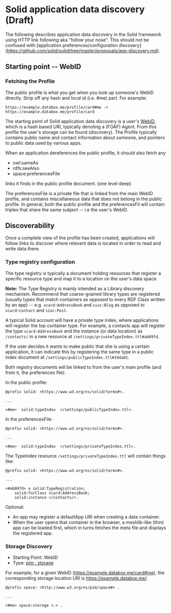 # Solid application data discovery (Draft)

The following describes application data discovery in the Solid framework
using HTTP link following aka "follow your nose". This should not be
confused with [application preferences/configuration discovery]
(https://github.com/solid/solid/tree/master/proposals/app-discovery.md).

## Starting point -- WebID

### Fetching the Profile

The public profile is what you get when you look up someone's WebID directly.
Strip off any hash and local id (i.e. #me) part. For example:

```
https://example.databox.me/profile/card#me -> https://example.databox.me/profile/card
```

The starting point of Solid application data discovery is a user's
[WebID](http://www.w3.org/2005/Incubator/webid/spec/identity/), which is a hash
based URI, typically denoting a (FOAF) Agent. From this profile the user's
storage can be found (discovery). The Profile typically contains public name
and contact information about someone, and pointers to public data used by
various apps.

When an application dereferences the public profile, it should also fetch any

* owl:sameAs
* rdfs:seeAlso
* space:preferencesFile

links it finds in the public profile document. (one level deep)

The preferencesFile is a private file that is linked from the main WebID
profile, and contains miscellaneous data that does not belong in the public profile.
In general, both the public profile and the preferencesFil will contain triples
that share the same subject -- i.e the user's WebID.

## Discoverability

Once a complete view of the profile has been created, applications will follow
links to discover where relevant data is located in order to read and write
data there.

### Type registry configuration

The type registry is typically a document holding resources that register a
specific resource type and map it to a location on the user's data space.

**Note:** The Type Registry is mainly intended as a Library discovery mechanism.
Recommend that coarse-grained library types are registered (usually types that
match containers as opposed to every RDF Class written by an app)
-- e.g. `vcard:AddressBook` and `sioc:Blog` as opposed to `vcard:Contact` and
`sioc:Post`.

A typical Solid account will have a private type index, where applications will
register the top container type. For example, a contacts app will register the
type `vcard:AddressBook` and the instance (or data location) as `/contacts/` in
a new resource at `/settings/privateTypeIndex.ttl#ab09fd`.

If the user decides it wants to make public that she is using a certain
application, it can indicate this  by registering the same type in a public
index document at `/settings/publicTypeIndex.ttl#19da01`.

Both registry documents will be linked to from the user's main profile (and from
it, the preferences file):

In the public profile:
```
@prefix solid: <https://www.w3.org/ns/solid/terms#>.

...

<#me>  solid:typeIndex  </settings/publicTypeIndex.ttl>.
```

In the preferencesFile:
```
@prefix solid: <https://www.w3.org/ns/solid/terms#>.

...

<#me>  solid:typeIndex  </settings/privateTypeIndex.ttl>.
```

The TypeIndex resource `/settings/privateTypeIndex.ttl` will contain things like:
```
@prefix solid: <https://www.w3.org/ns/solid/terms#>.

...

<#ab09fd> a solid:TypeRegistration;
    solid:forClass vcard:AddressBook;
    solid:instance </contacts/>.
```

Optional:

- An app may register a defaultApp URI when creating a data container.
- When the user opens that container in the browser, a meshlib-like (thin)
app can be loaded first, which in turns fetches the meta file and displays
the registered app.


### Storage Discovery

* Starting Point: WebID
* Type: [pim : storage](http://www.w3.org/ns/pim/space#storage)

For example, for a given WebID (https://example.databox.me/card#me),
the corresponding storage location URI is https://example.databox.me/.

```
@prefix space: <http://www.w3.org/ns/pim/space#> .

...

<#me> space:storage <.> .
```
